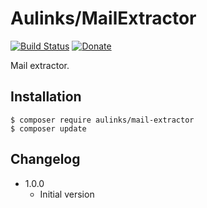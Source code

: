 # Aulinks/MailExtractor

[![Build Status](https://img.shields.io/travis/Aulinks/PHP-MailExtractor.svg?style=flat-square)](https://travis-ci.org/Aulinnks/PHP-MailExtractor)
[![Donate](https://img.shields.io/badge/donate-PayPal-brightgreen.svg?style=flat-square)](https://www.paypal.com/cgi-bin/webscr?cmd=_s-xclick&hosted_button_id=97TWD4XVL4F64)

Mail extractor.

## Installation

```
$ composer require aulinks/mail-extractor
$ composer update
```

## Changelog

* 1.0.0
	+ Initial version

